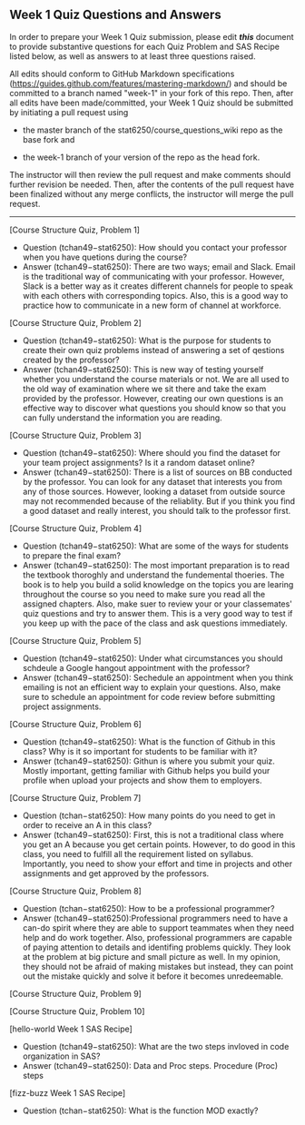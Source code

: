 ## Week 1 Quiz Questions and Answers

In order to prepare your Week 1 Quiz submission, please edit ***this*** document to provide substantive questions for each Quiz Problem and SAS Recipe listed below, as well as answers to at least three questions raised.

All edits should conform to GitHub Markdown specifications (https://guides.github.com/features/mastering-markdown/) and should be committed to a branch named "week-1" in your fork of this repo. Then, after all edits have been made/committed, your Week 1 Quiz should be submitted by initiating a pull request using

- the master branch of the stat6250/course_questions_wiki repo as the base fork and

- the week-1 branch of your version of the repo as the head fork.

The instructor will then review the pull request and make comments should further revision be needed. Then, after the contents of the pull request have been finalized without any merge conflicts, the instructor will merge the pull request.



********************************************************************************



[Course Structure Quiz, Problem 1]
- Question (tchan49−stat6250): How should you contact your professor when you have quetions during the course? 
- Answer (tchan49−stat6250): There are two ways; email and Slack. Email is the traditional way of communicating with your professor. However, Slack is a better way as it creates different channels for people to speak with each others with corresponding topics. Also, this is a good way to practice how to communicate in a new form of channel at workforce. 


[Course Structure Quiz, Problem 2]
- Question (tchan49−stat6250): What is the purpose for students to create their own quiz problems instead of answering a set of qestions created by the professor?
- Answer (tchan49−stat6250): This is new way of testing yourself whether you understand the course materials or not. We are all used to the old way of examination where we sit there and take the exam provided by the professor. However, creating our own questions is an effective way to discover what questions you should know so that you can fully understand the information you are reading. 


[Course Structure Quiz, Problem 3]
- Question (tchan49−stat6250): Where should you find the dataset for your team project assignments? Is it a random dataset online? 
- Answer (tchan49−stat6250): There is a list of sources on BB conducted by the professor. You can look for any dataset that interests you from any of those sources. However, looking a dataset from outside source may not recommended because of the reliablity. But if you think you find a good dataset and really interest, you should talk to the professor first. 


[Course Structure Quiz, Problem 4]
- Question (tchan49−stat6250): What are some of the ways for students to prepare the final exam?
- Answer (tchan49−stat6250): The most important preparation is to read the textbook thoroghly and understand the fundemental thoeries. The book is to help you build a solid knowledge on the topics you are learing throughout the course so you need to make sure you read all the assigned chapters. Also, make suer to review your or your classemates' quiz questions and try to answer them. This is a very good way to test if you keep up with the pace of the class and ask questions immediately. 

[Course Structure Quiz, Problem 5]
- Question (tchan49−stat6250): Under what circumstances you should schdeule a Google hangout appointment with the professor?
- Answer (tchan49−stat6250): Sechedule an appointment when you think emailing is not an efficient way to explain your questions. Also, make sure to schedule an appointment for code review before submitting project assignments. 


[Course Structure Quiz, Problem 6]
- Question (tchan49−stat6250): What is the function of Github in this class? Why is it so important for students to be familiar with it? 
- Answer (tchan49−stat6250): Githun is where you submit your quiz. Mostly important, getting familiar with Github helps you build your profile when upload your projects and show them to employers. 

[Course Structure Quiz, Problem 7]
- Question (tchan−stat6250): How many points do you need to get in order to receive an A in this class? 
- Answer (tchan49−stat6250): First, this is not a traditional class where you get an A because you get certain points. However, to do good in this class, you need to fulfill all the requirement listed on syllabus. Importantly, you need to show your effort and time in projects and other assignments and get approved by the professors. 


[Course Structure Quiz, Problem 8]
- Question (tchan−stat6250): How to be a professional programmer?
- Answer (tchan49−stat6250):Professional programmers need to have a can-do spirit where they are able to support teammates when they need help and do work together. Also, professional programmers are capable of paying attention to details and identifing problems quickly. They look at the problem at big picture and small picture as well. In my opinion, they should not be afraid of making mistakes but instead, they can point out the mistake quickly and solve it before it becomes unredeemable.


[Course Structure Quiz, Problem 9]



[Course Structure Quiz, Problem 10]



[hello-world Week 1 SAS Recipe]
- Question (tchan49−stat6250): What are the two steps invloved in code organization in SAS?
- Answer (tchan49−stat6250): Data and Proc steps. Procedure  (Proc) steps 


[fizz-buzz Week 1 SAS Recipe]
- Question (tchan−stat6250): What is the function MOD exactly? 

